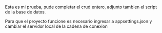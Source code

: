 Esta es mi prueba, pude completar el crud entero, adjunto tambien el script de la base de datos.

Para que el proyecto funcione es necesario ingresar a appsettings.json y cambiar el servidor local de la cadena de conexion
